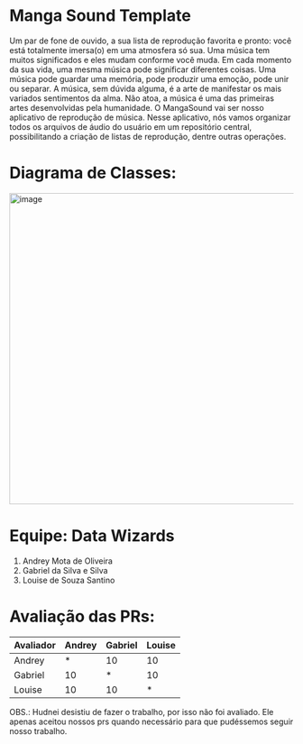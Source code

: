 # Manga Sound Template

Um par de fone de ouvido, a sua lista de reprodução favorita e pronto: você está totalmente imersa(o) em uma atmosfera só sua. Uma música tem muitos significados e eles mudam conforme você muda. Em cada momento da sua vida, uma mesma música pode significar diferentes coisas. Uma música pode guardar uma memória, pode produzir uma emoção, pode unir ou separar. A música, sem dúvida alguma, é a arte de manifestar os mais variados sentimentos da alma. Não atoa, a música é uma das primeiras artes desenvolvidas pela humanidade. O MangaSound vai ser nosso aplicativo de reprodução de música. Nesse aplicativo, nós vamos organizar todos os arquivos de áudio do usuário em um repositório central, possibilitando a criação de listas de reprodução, dentre outras operações. 

# Diagrama de Classes: 

<img width="552" alt="image" src="https://github.com/user-attachments/assets/9873181b-511f-42d9-8cf5-5d5966515634" />


# Equipe: Data Wizards
1. Andrey Mota de Oliveira
2. Gabriel da Silva e Silva
3. Louise de Souza Santino

# Avaliação das PRs:

| Avaliador | Andrey  | Gabriel | Louise  |
|-----------|---------|---------|---------|
|  Andrey   | *       | 10       | 10       |
|  Gabriel  | 10       | *       | 10       |
|  Louise   | 10       | 10       |  *      |

OBS.: Hudnei desistiu de fazer o trabalho, por isso não foi avaliado. Ele apenas aceitou nossos prs quando necessário para que pudéssemos seguir nosso trabalho.
